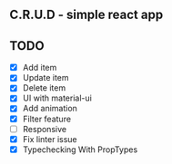 ## C.R.U.D - simple react app

## TODO

- [x] Add item
- [x] Update item
- [x] Delete item
- [x] UI with material-ui
- [x] Add animation
- [x] Filter feature
- [ ] Responsive
- [x] Fix linter issue
- [x] Typechecking With PropTypes
